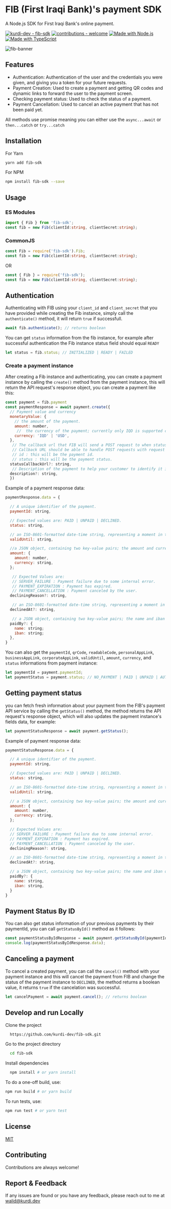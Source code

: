 # FIB (First Iraqi Bank)'s payment SDK

A Node.js SDK for First Iraqi Bank's online payment.

[![kurdi-dev - fib-sdk](https://img.shields.io/static/v1?label=kurdi-dev&message=fib-sdk&color=blue&logo=github)](https://github.com/kurdi-dev/fib-sdk 'Go to GitHub repo')
[![contributions - welcome](https://img.shields.io/badge/contributions-welcome-blue)](/CONTRIBUTING.md 'Go to contributions doc')
[![Made with Node.js](https://img.shields.io/badge/Node.js->=12-blue?logo=node.js&logoColor=white)](https://nodejs.org 'Go to Node.js homepage')
[![Made with TypeScript](https://img.shields.io/badge/TypeScript-5-blue?logo=typescript&logoColor=white)](https://typescriptlang.org 'Go to TypeScript homepage')

![fib-banner](https://github.com/kurdi-dev/fib-sdk/blob/main/fib-banner.png?raw=true)

## Features

- Authentication: Authentication of the user and the credentials you were given, and giving you a token for your future requests.
- Payment Creation: Used to create a payment and getting QR codes and dynamic links to forward the user to the payment screen.
- Checking payment status: Used to check the status of a payment.
- Payment Cancellation: Used to cancel an active payment that has not been paid yet.

All methods use promise meaning you can either use the `async...await` or `then...catch` or `try...catch`

## Installation

For Yarn

```bash
yarn add fib-sdk
```

For NPM

```bash
npm install fib-sdk --save
```

## Usage

### ES Modules

```ts
import { Fib } from 'fib-sdk';
const fib = new Fib(clientId:string, clientSecret:string);
```

### CommonJS

```ts
const Fib = require('fib-sdk').Fib;
const fib = new Fib(clientId:string, clientSecret:string);
```

OR

```ts
const { Fib } = require('fib-sdk');
const fib = new Fib(clientId:string, clientSecret:string);
```

## Authentication

Authenticating with FIB using your `client_id` and `client_secret` that you have provided while creating the Fib instance, simply call the `authenticate()` method, it will return `true` if successfull.

```ts
await fib.authenticate(); // returns boolean
```

You can get `status` information from the fib instance, for example after successful authentication the Fib instance status field should equal `READY`

```js
let status = fib.status; // INITIALIZED | READY | FAILED
```

### Create a payment instance

After creating a Fib instance and authenticating, you can create a payment instance by calling the `create()` method from the payment instance, this will return the API request's response object, you can create a payment like this:

```js
const payment = fib.payment
const paymentResponse = await payment.create({
  // Payment value and currency
  monetaryValue: {
    // the amount of the payment.
    amount: number,
     //  the currency of the payment; currently only IQD is supported currently.
    currency: 'IQD' | 'USD',
  },
   // The callback url that FIB will send a POST request to when status of the created payment changes.
   // Callback URL should be able to handle POST requests with request body that contains two properties:
   // id : this will be the payment id.
   // status : this will be the payment status.
  statusCallbackUrl?: string,
   // Description of the payment to help your customer to identify it in the FIB app, with the maximum length of 50 characters.
  description?: string,
  })
```

Example of a payment response data:

```js
paymentResponse.data = {

  // A unique identifier of the payment.
  paymentId: string,

  // Expected values are: PAID | UNPAID | DECLINED.
  status: string,

  // an ISO-8601-formatted date-time string, representing a moment in time when the payment expires.
  validUntil: string,

  //a JSON object, containing two key-value pairs; the amount and currency of the payment.
  amount: {
    amount: number,
    currency: string,
  };

   // Expected Values are:
   // SERVER_FAILURE : Payment failure due to some internal error.
   // PAYMENT_EXPIRATION : Payment has expired.
   // PAYMENT_CANCELLATION : Payment canceled by the user.
  decliningReason?: string,

   // an ISO-8601-formatted date-time string, representing a moment in time when the payment is declined.
  declinedAt?: string,

   // a JSON object, containing two key-value pairs; the name and iban of the customer.
  paidBy?: {
    name: string;
    iban: string;
  },
}
```

You can also get the `paymentId`, `qrCode`, `readableCode`, `personalAppLink`, `businessAppLink`, `corporateAppLink`, `validUntil`, `amount`, `currency`, and `status` informations from payment instance:

```js
let paymentId = payment.paymentId;
let paymentStatus = payment.status; // NO_PAYMENT | PAID | UNPAID | AUTH_FAILD | DECLINED
```

## Getting payment status

you can fetch fresh information about your payment from the FIB's payment API service by calling the `getStatus()` method, the method returns the API request's response object, which will also updates the payment instance's fields data, for example:

```js
let paymentStatusResponse = await payment.getStatus();
```

Example of payment response data:

```js
paymentStatusResponse.data = {

  // A unique identifier of the payment.
  paymentId: string,

  // Expected values are: PAID | UNPAID | DECLINED.
  status: string,

  // an ISO-8601-formatted date-time string, representing a moment in time when the payment expires.
  validUntil: string,

  // a JSON object, containing two key-value pairs; the amount and currency of the payment.
  amount: {
    amount: number,
    currency: string,
  };

  // Expected Values are:
  // SERVER_FAILURE : Payment failure due to some internal error.
  // PAYMENT_EXPIRATION : Payment has expired.
  // PAYMENT_CANCELLATION : Payment canceled by the user.
  decliningReason?: string,

  // an ISO-8601-formatted date-time string, representing a moment in time when the payment is declined.
  declinedAt?: string,

  // a JSON object, containing two key-value pairs; the name and iban of the customer.
  paidBy?: {
    name: string,
    iban: string,
  }
}
```

## Payment Status By ID

You can also get status information of your previous payments by their paymentId, you can call `getStatusById()` method as it follows:

```js
const paymentStatusByIdResponse = await payment.getStatusById(paymentId:number);
console.log(paymentStatusByIdResponse.data);
```

## Canceling a payment

To cancel a created payment, you can call the `cancel()` method with your payment instance and this will cancel the payment from FIB and change the status of the payment instance to `DECLINED`, the method returns a boolean value, it returns `true` if the cancelation was successful.

```js
let cancelPayment = await payment.cancel(); // returns boolean
```

## Develop and run Locally

Clone the project

```bash
  https://github.com/kurdi-dev/fib-sdk.git
```

Go to the project directory

```bash
  cd fib-sdk
```

Install dependencies

```bash
  npm install # or yarn install
```

To do a one-off build, use:

```bash
npm run build # or yarn build
```

To run tests, use:

```bash
npm run test # or yarn test
```

## License

[MIT](https://choosealicense.com/licenses/mit/)

## Contributing

Contributions are always welcome!

## Report & Feedback

If any issues are found or you have any feedback, please reach out to me at [walid@kurdi.dev](mailto://walid@kurdi.dev)
